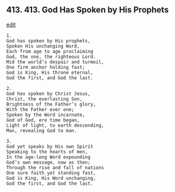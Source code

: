 
## 413.  413. God Has Spoken by His Prophets
[edit](https://docs.google.com/document/d/1PJlBQSZ%2DIiKjyGOFrhOvIjVi7nY7daEq/edit?mode=html)






    1.
    God has spoken by His prophets,
    Spoken His unchanging Word,
    Each from age to age proclaiming
    God, the one, the righteous Lord.
    Mid the world’s despair and turmoil,
    One firm anchor holding fast;
    God is King, His throne eternal,
    God the first, and God the last.

    2.
    God has spoken by Christ Jesus,
    Christ, the everlasting Son,
    Brightness of the Father’s glory,
    With the Father ever one;
    Spoken by the Word incarnate,
    God of God, ere time began,
    Light of light, to earth descending,
    Man, revealing God to man.

    3.
    God yet speaks by His own Spirit
    Speaking to the hearts of men,
    In the age-long Word expounding
    God’s own message, now as then;
    Through the rise and fall of nations
    One sure faith yet standing fast,
    God is King, His Word unchanging,
    God the first, and God the last.
